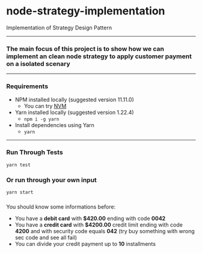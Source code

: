 # node-strategy-implementation
Implementation of Strategy Design Pattern

---
### The main focus of this project is to show how we can implement an clean node strategy to apply customer payment on a isolated scenary

---
### Requirements
- NPM installed locally (suggested version 11.11.0)
    - You can try [NVM](https://github.com/nvm-sh/nvm/blob/master/README.md#installing-and-updating)
- Yarn installed locally (suggested version 1.22.4)
    - `npm i -g yarn`
- Install dependencies using Yarn
    - `yarn`

---
### Run Through Tests
`yarn test`

### Or run through your own input
`yarn start`

### 
You should know some informations before:
- You have a **debit card** with **$420.00** ending with code **0042**
- You have a **credit card** with **$4200.00** credit limit ending with code **4200** and with security code equals **042** (try buy something with wrong sec code and see all fail)
- You can divide your credit payment up to **10** installments
